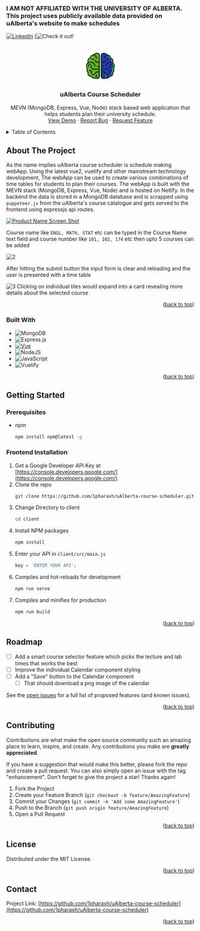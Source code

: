 <a name="readme-top"></a>
<h3>I AM NOT AFFILIATED WITH THE UNIVERSITY OF ALBERTA. This project uses publicly available data provided on uAlberta's website to make schedules</h3>

[![LinkedIn][linkedin-shield]][linkedin-url]
[![Check it out!](https://ualberta-sched.netlify.app/)

<!-- PROJECT LOGO -->
<br />
<div align="center">
  <a href="https://github.com/1pharaxh/uAlberta-course-scheduler">
    <img src="client/src/assets/icon.png" alt="Logo" width="80" height="80">
  </a>

<h3 align="center">uAlberta Course Scheduler</h3>

  <p align="center">
    MEVN (MongoDB, Express, Vue, Node) stack based web application that helps students plan their university schedule.
    <br />
    <a href="https://ualberta-sched.netlify.app/">View Demo</a>
    ·
    <a href="https://github.com/1pharaxh/uAlberta-course-scheduler/issues">Report Bug</a>
    ·
    <a href="https://github.com/1pharaxh/uAlberta-course-scheduler/issues">Request Feature</a>
  </p>
</div>



<!-- TABLE OF CONTENTS -->
<details>
  <summary>Table of Contents</summary>
  <ol>
    <li>
      <a href="#about-the-project">About The Project</a>
      <ul>
        <li><a href="#built-with">Built With</a></li>
      </ul>
    </li>
    <li>
      <a href="#getting-started">Getting Started</a>
      <ul>
        <li><a href="#prerequisites">Prerequisites</a></li>
        <li><a href="#installation">Installation</a></li>
      </ul>
    </li>
    <li><a href="#roadmap">Roadmap</a></li>
    <li><a href="#contributing">Contributing</a></li>
    <li><a href="#license">License</a></li>
    <li><a href="#contact">Contact</a></li>
  </ol>
</details>



<!-- ABOUT THE PROJECT -->
## About The Project
 
As the name implies uAlberta course scheduler is schedule making webApp. Using the latest vue2, vuetify and other mainstream technology development, The webApp can be used to create various combinations of time tables for students to plan their courses. The webApp is built with the MEVN stack (MongoDB, Express, Vue, Node) and is hosted on Netlify. In the backend the data is stored in a MongoDB database and is scrapped using `puppeteer.js` from the uAlberta's course catalogue and gets served to the frontend using expressjs api routes.
 
[![Product Name Screen Shot][product-screenshot]](https://example.com)
 
Course name like `ENGL, MATH, STAT` etc can be typed in the Course Name text field and course number like `101, 102, 174` etc then upto 5 courses can be added
 
![2](https://user-images.githubusercontent.com/93630550/184046135-13f8031f-3f2c-4940-9005-aef33edde0c1.png)
 
After hitting the submit button the input form is clear and reloading and the user is presented with a time table

![3](https://user-images.githubusercontent.com/93630550/184046164-bfd20df0-5150-40a1-b199-36ea405dce6c.png)
Clicking on individual tiles would expand into a card revealing more details about the selected course

<p align="right">(<a href="#readme-top">back to top</a>)</p>



### Built With



* ![MongoDB](https://img.shields.io/badge/MongoDB-%234ea94b.svg?style=for-the-badge&logo=mongodb&logoColor=white)
* ![Express.js](https://img.shields.io/badge/express.js-%23404d59.svg?style=for-the-badge&logo=express&logoColor=%2361DAFB)
* [![Vue][Vue.js]][Vue-url]
* ![NodeJS](https://img.shields.io/badge/node.js-6DA55F?style=for-the-badge&logo=node.js&logoColor=white)
* ![JavaScript](https://img.shields.io/badge/javascript-%23323330.svg?style=for-the-badge&logo=javascript&logoColor=%23F7DF1E)
* ![Vuetify](https://img.shields.io/badge/Vuetify-1867C0?style=for-the-badge&logo=vuetify&logoColor=AEDDFF)

<p align="right">(<a href="#readme-top">back to top</a>)</p>



<!-- GETTING STARTED -->
## Getting Started

### Prerequisites

* npm
  ```sh
  npm install npm@latest -g
  ```

### Frontend Installation

1. Get a Google Developer API Key at [https://console.developers.google.com/](https://console.developers.google.com/)
2. Clone the repo
   ```sh
   git clone https://github.com/1pharaxh/uAlberta-course-scheduler.git
   ```
3. Change Directory to client
    ```sh
    cd client
    ```
4. Install NPM packages
   ```sh
   npm install
   ```
5. Enter your API in `client/src/main.js`
   ```js
   key = 'ENTER YOUR API';
   ```
6. Compiles and hot-reloads for development 
   ```sh
   npm run serve
   ```
7. Compiles and minifies for production
   ```sh
   npm run build
   ```

<p align="right">(<a href="#readme-top">back to top</a>)</p>


<!-- ROADMAP -->
## Roadmap

- [ ] Add a smart course selector feature which picks the lecture and lab times that works the best
- [ ] Improve the individual Calendar component styling 
- [ ] Add a "Save" button to the Calendar component
    - [ ] That should download a png image of the calendar

See the [open issues](https://github.com/1pharaxh/uAlberta-course-scheduler/issues) for a full list of proposed features (and known issues).

<p align="right">(<a href="#readme-top">back to top</a>)</p>



<!-- CONTRIBUTING -->
## Contributing

Contributions are what make the open source community such an amazing place to learn, inspire, and create. Any contributions you make are **greatly appreciated**.

If you have a suggestion that would make this better, please fork the repo and create a pull request. You can also simply open an issue with the tag "enhancement".
Don't forget to give the project a star! Thanks again!

1. Fork the Project
2. Create your Feature Branch (`git checkout -b feature/AmazingFeature`)
3. Commit your Changes (`git commit -m 'Add some AmazingFeature'`)
4. Push to the Branch (`git push origin feature/AmazingFeature`)
5. Open a Pull Request

<p align="right">(<a href="#readme-top">back to top</a>)</p>



<!-- LICENSE -->
## License

Distributed under the MIT License.

<p align="right">(<a href="#readme-top">back to top</a>)</p>



<!-- CONTACT -->
## Contact


Project Link: [https://github.com/1pharaxh/uAlberta-course-scheduler](https://github.com/1pharaxh/uAlberta-course-scheduler)

<p align="right">(<a href="#readme-top">back to top</a>)</p>




<!-- MARKDOWN LINKS & IMAGES -->
<!-- https://www.markdownguide.org/basic-syntax/#reference-style-links -->
[linkedin-shield]: https://img.shields.io/badge/-LinkedIn-black.svg?style=for-the-badge&logo=linkedin&colorB=555
[linkedin-url]: https://www.linkedin.com/in/akarshan-mishra-75577122a/
[product-screenshot]: https://user-images.githubusercontent.com/93630550/184044160-baf0f193-83d5-475f-9d9a-dbb2abf70131.png
[Vue.js]: https://img.shields.io/badge/Vue.js-35495E?style=for-the-badge&logo=vuedotjs&logoColor=4FC08D
[Vue-url]: https://vuejs.org/